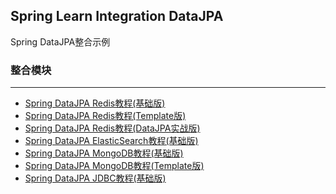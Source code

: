 Spring Learn Integration DataJPA
---

Spring DataJPA整合示例

### 整合模块
---

- [Spring DataJPA Redis教程(基础版)](datajpa-redis/DOC.md)
- [Spring DataJPA Redis教程(Template版)](datajpa-redis-template/DOC.md)
- [Spring DataJPA Redis教程(DataJPA实战版)](datajpa-redis-action/DOC.md)
- [Spring DataJPA ElasticSearch教程(基础版)](datajpa-elasticsearch/DOC.md)
- [Spring DataJPA MongoDB教程(基础版)](datajpa-mongodb/DOC.md)
- [Spring DataJPA MongoDB教程(Template版)](datajpa-mongodb-template/DOC.md)
- [Spring DataJPA JDBC教程(基础版)](datajpa-jdbc/DOC.md)
